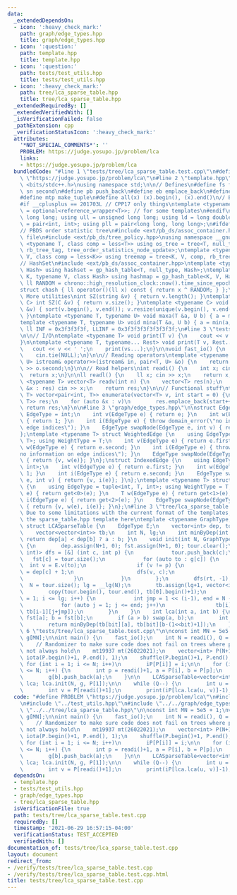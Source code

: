 ```yaml
---
data:
  _extendedDependsOn:
  - icon: ':heavy_check_mark:'
    path: graph/edge_types.hpp
    title: graph/edge_types.hpp
  - icon: ':question:'
    path: template.hpp
    title: template.hpp
  - icon: ':question:'
    path: tests/test_utils.hpp
    title: tests/test_utils.hpp
  - icon: ':heavy_check_mark:'
    path: tree/lca_sparse_table.hpp
    title: tree/lca_sparse_table.hpp
  _extendedRequiredBy: []
  _extendedVerifiedWith: []
  _isVerificationFailed: false
  _pathExtension: cpp
  _verificationStatusIcon: ':heavy_check_mark:'
  attributes:
    '*NOT_SPECIAL_COMMENTS*': ''
    PROBLEM: https://judge.yosupo.jp/problem/lca
    links:
    - https://judge.yosupo.jp/problem/lca
  bundledCode: "#line 1 \"tests/tree/lca_sparse_table.test.cpp\"\n#define PROBLEM\
    \ \"https://judge.yosupo.jp/problem/lca\"\n#line 2 \"template.hpp\"\n#include\
    \ <bits/stdc++.h>\nusing namespace std;\n\n// Defines\n#define fs first\n#define\
    \ sn second\n#define pb push_back\n#define eb emplace_back\n#define mpr make_pair\n\
    #define mtp make_tuple\n#define all(x) (x).begin(), (x).end()\n// Basic type definitions\n\
    #if __cplusplus == 201703L // CPP17 only things\ntemplate <typename T> using opt_ref\
    \ = optional<reference_wrapper<T>>; // for some templates\n#endif\nusing ll =\
    \ long long; using ull = unsigned long long; using ld = long double;\nusing pii\
    \ = pair<int, int>; using pll = pair<long long, long long>;\n#ifdef __GNUG__\n\
    // PBDS order statistic tree\n#include <ext/pb_ds/assoc_container.hpp> // Common\
    \ file\n#include <ext/pb_ds/tree_policy.hpp>\nusing namespace __gnu_pbds;\ntemplate\
    \ <typename T, class comp = less<T>> using os_tree = tree<T, null_type, comp,\
    \ rb_tree_tag, tree_order_statistics_node_update>;\ntemplate <typename K, typename\
    \ V, class comp = less<K>> using treemap = tree<K, V, comp, rb_tree_tag, tree_order_statistics_node_update>;\n\
    // HashSet\n#include <ext/pb_ds/assoc_container.hpp>\ntemplate <typename T, class\
    \ Hash> using hashset = gp_hash_table<T, null_type, Hash>;\ntemplate <typename\
    \ K, typename V, class Hash> using hashmap = gp_hash_table<K, V, Hash>;\nconst\
    \ ll RANDOM = chrono::high_resolution_clock::now().time_since_epoch().count();\n\
    struct chash { ll operator()(ll x) const { return x ^ RANDOM; } };\n#endif\n//\
    \ More utilities\nint SZ(string &v) { return v.length(); }\ntemplate <typename\
    \ C> int SZ(C &v) { return v.size(); }\ntemplate <typename C> void UNIQUE(vector<C>\
    \ &v) { sort(v.begin(), v.end()); v.resize(unique(v.begin(), v.end()) - v.begin());\
    \ }\ntemplate <typename T, typename U> void maxa(T &a, U b) { a = max(a, b); }\n\
    template <typename T, typename U> void mina(T &a, U b) { a = min(a, b); }\nconst\
    \ ll INF = 0x3f3f3f3f, LLINF = 0x3f3f3f3f3f3f3f3f;\n#line 3 \"tests/test_utils.hpp\"\
    \n\n// I/O\ntemplate <typename T> void print(T v) {\n    cout << v << '\\n';\n\
    }\n\ntemplate <typename T, typename... Rest> void print(T v, Rest... vs) {\n \
    \   cout << v << ' ';\n    print(vs...);\n}\n\nvoid fast_io() {\n    ios_base::sync_with_stdio(false);\n\
    \    cin.tie(NULL);\n}\n\n// Reading operators\ntemplate <typename T, typename\
    \ U> istream& operator>>(istream& in, pair<T, U> &o) {\n    return in >> o.first\
    \ >> o.second;\n}\n\n// Read helpers\nint readi() {\n    int x; cin >> x;\n  \
    \  return x;\n}\n\nll readl() {\n    ll x; cin >> x;\n    return x;\n}\n\ntemplate\
    \ <typename T> vector<T> readv(int n) {\n    vector<T> res(n);\n    for (auto\
    \ &x : res) cin >> x;\n    return res;\n}\n\n// Functional stuff\ntemplate <typename\
    \ T> vector<pair<int, T>> enumerate(vector<T> v, int start = 0) {\n    vector<pair<int,\
    \ T>> res;\n    for (auto &x : v)\n        res.emplace_back(start++, x);\n   \
    \ return res;\n}\n\n#line 3 \"graph/edge_types.hpp\"\n\nstruct Edge {\n    using\
    \ EdgeType = int;\n    int v(EdgeType e) { return e; }\n    int w(EdgeType e)\
    \ { return 1; }\n    int i(EdgeType e) { throw domain_error(\"no information on\
    \ edge indices\"); }\n    EdgeType swapNode(EdgeType e, int v) { return v; }\n\
    };\ntemplate <typename T> struct WeightedEdge {\n    using EdgeType = pair<int,\
    \ T>; using WeightType = T;\n    int v(EdgeType e) { return e.first; }\n    T\
    \ w(EdgeType e) { return e.second; }\n    int i(EdgeType e) { throw domain_error(\"\
    no information on edge indices\"); }\n    EdgeType swapNode(EdgeType e, int v)\
    \ { return {v, w(e)}; }\n};\nstruct IndexedEdge {\n    using EdgeType = pair<int,\
    \ int>;\n    int v(EdgeType e) { return e.first; }\n    int w(EdgeType e) { return\
    \ 1; }\n    int i(EdgeType e) { return e.second; }\n    EdgeType swapNode(EdgeType\
    \ e, int v) { return {v, i(e)}; }\n};\ntemplate <typename T> struct WeightedIndexedEdge\
    \ {\n    using EdgeType = tuple<int, T, int>; using WeightType = T;\n    int v(EdgeType\
    \ e) { return get<0>(e); }\n    T w(EdgeType e) { return get<1>(e); }\n    int\
    \ i(EdgeType e) { return get<2>(e); }\n    EdgeType swapNode(EdgeType e, int v)\
    \ { return {v, w(e), i(e)}; }\n};\n#line 3 \"tree/lca_sparse_table.hpp\"\n\n//\
    \ Due to some limitations with the current format of the templates, I cannot use\
    \ the sparse_table.hpp template here\ntemplate <typename GraphType, typename EdgeType>\
    \ struct LCASparseTable {\n    EdgeType E;\n    vector<int> dep, tour, fst;\n\
    \    vector<vector<int>> tb;\n    int N, lg;\n    int minByDep(int a, int b) {\
    \ return dep[a] < dep[b] ? a : b; }\n    void init(int N, GraphType &g, int rt)\
    \ {\n        dep.assign(N+1, 0); fst.assign(N+1, 0); tour.clear();\n        function<void(int,\
    \ int)> dfs = [&] (int c, int p) {\n            tour.push_back(c);\n         \
    \   fst[c] = tour.size();\n            for (auto to : g[c]) {\n              \
    \  int v = E.v(to);\n                if (v != p) {\n                    dep[v]\
    \ = dep[c] + 1;\n                    dfs(v, c);\n                    tour.push_back(c);\n\
    \                }\n            }\n        };\n        dfs(rt, -1);\n\n      \
    \  N = tour.size(); lg = __lg(N);\n        tb.assign(lg+1, vector<int>(N+1));\n\
    \        copy(tour.begin(), tour.end(), tb[0].begin()+1);\n        for (auto i\
    \ = 1; i <= lg; i++) {\n            int jmp = 1 << (i-1), end = N - (1<<i) + 1;\n\
    \            for (auto j = 1; j <= end; j++)\n                tb[i][j] = minByDep(tb[i-1][j],\
    \ tb[i-1][j+jmp]);\n        }\n    }\n    int lca(int a, int b) {\n        a =\
    \ fst[a]; b = fst[b];\n        if (a > b) swap(a, b);\n        int bit = __lg(b-a+1);\n\
    \        return minByDep(tb[bit][a], tb[bit][b-(1<<bit)+1]);\n    }\n};\n#line\
    \ 6 \"tests/tree/lca_sparse_table.test.cpp\"\n\nconst int MN = 5e5 + 1;\nvector<int>\
    \ g[MN];\n\nint main() {\n    fast_io();\n    int N = readi(), Q = readi();\n\n\
    \    // Randomizer to make sure code does not fail on trees where par_i < i does\
    \ not always hold\n    mt19937 mt(26022021);\n    vector<int> P(N+1), iP(N+1);\
    \ iota(P.begin()+1, P.end(), 1);\n    shuffle(P.begin()+1, P.end(), mt);\n   \
    \ for (int i = 1; i <= N; i++)\n        iP[P[i]] = i;\n\n    for (int i = 2; i\
    \ <= N; i++) {\n        int p = readi()+1, a = P[i], b = P[p];\n        g[a].push_back(b);\n\
    \        g[b].push_back(a);\n    }\n\n    LCASparseTable<vector<int>[MN], Edge>\
    \ lca; lca.init(N, g, P[1]);\n\n    while (Q--) {\n        int u = P[readi()+1];\n\
    \        int v = P[readi()+1];\n        print(iP[lca.lca(u, v)]-1);\n    }\n}\n"
  code: "#define PROBLEM \"https://judge.yosupo.jp/problem/lca\"\n#include \"../../template.hpp\"\
    \n#include \"../test_utils.hpp\"\n#include \"../../graph/edge_types.hpp\"\n#include\
    \ \"../../tree/lca_sparse_table.hpp\"\n\nconst int MN = 5e5 + 1;\nvector<int>\
    \ g[MN];\n\nint main() {\n    fast_io();\n    int N = readi(), Q = readi();\n\n\
    \    // Randomizer to make sure code does not fail on trees where par_i < i does\
    \ not always hold\n    mt19937 mt(26022021);\n    vector<int> P(N+1), iP(N+1);\
    \ iota(P.begin()+1, P.end(), 1);\n    shuffle(P.begin()+1, P.end(), mt);\n   \
    \ for (int i = 1; i <= N; i++)\n        iP[P[i]] = i;\n\n    for (int i = 2; i\
    \ <= N; i++) {\n        int p = readi()+1, a = P[i], b = P[p];\n        g[a].push_back(b);\n\
    \        g[b].push_back(a);\n    }\n\n    LCASparseTable<vector<int>[MN], Edge>\
    \ lca; lca.init(N, g, P[1]);\n\n    while (Q--) {\n        int u = P[readi()+1];\n\
    \        int v = P[readi()+1];\n        print(iP[lca.lca(u, v)]-1);\n    }\n}\n"
  dependsOn:
  - template.hpp
  - tests/test_utils.hpp
  - graph/edge_types.hpp
  - tree/lca_sparse_table.hpp
  isVerificationFile: true
  path: tests/tree/lca_sparse_table.test.cpp
  requiredBy: []
  timestamp: '2021-06-29 16:57:15-04:00'
  verificationStatus: TEST_ACCEPTED
  verifiedWith: []
documentation_of: tests/tree/lca_sparse_table.test.cpp
layout: document
redirect_from:
- /verify/tests/tree/lca_sparse_table.test.cpp
- /verify/tests/tree/lca_sparse_table.test.cpp.html
title: tests/tree/lca_sparse_table.test.cpp
---
```

